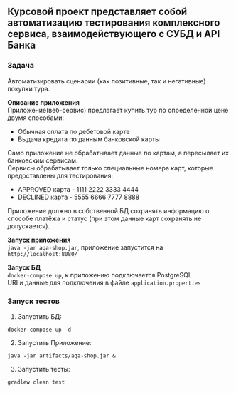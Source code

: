 ## Курсовой проект представляет собой автоматизацию тестирования комплексного сервиса, взаимодействующего с СУБД и API Банка

### Задача
Автоматизировать сценарии (как позитивные, так и негативные) покупки тура.

__Описание приложения__  
Приложение(веб-сервис) предлагает купить тур по определённой цене двумя способами:
- Обычная оплата по дебетовой карте
- Выдача кредита по данным банковской карты

Само приложение не обрабатывает данные по картам, а пересылает их банковским сервисам.  
Сервисы обрабатывает только специальные номера карт, которые предоставлены для тестирования:
- APPROVED карта - 1111 2222 3333 4444
- DECLINED карта - 5555 6666 7777 8888

Приложение должно в собственной БД сохранять информацию о способе платёжа и статус (при этом данные карт сохранять не допускается).  

__Запуск приложения__  
`java -jar aqa-shop.jar`, приложение запустится на `http://localhost:8080/`  

__Запуск БД__  
`docker-compose up`, к приложению подключается PostgreSQL  
URI и данные для подключения в файле `application.properties`  

### Запуск тестов
1. Запустить БД:
```
docker-compose up -d
```
2. Запустить Приложение:
```
java -jar artifacts/aqa-shop.jar &
```
3. Запустить тесты:
```
gradlew clean test
```
